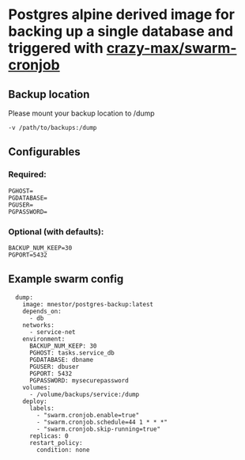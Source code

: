 # Postgres alpine derived image for backing up a single database and triggered with [crazy-max/swarm-cronjob](https://github.com/crazy-max/swarm-cronjob)

## Backup location

Please mount your backup location to /dump

`-v /path/to/backups:/dump`

## Configurables

### Required:

```
PGHOST=
PGDATABASE=
PGUSER=
PGPASSWORD=
```

### Optional (with defaults):

```
BACKUP_NUM_KEEP=30
PGPORT=5432
```

## Example swarm config

```
  dump:
    image: mnestor/postgres-backup:latest
    depends_on:
      - db
    networks:
      - service-net
    environment:
      BACKUP_NUM_KEEP: 30
      PGHOST: tasks.service_db
      PGDATABASE: dbname
      PGUSER: dbuser
      PGPORT: 5432
      PGPASSWORD: mysecurepassword
    volumes:
      - /volume/backups/service:/dump
    deploy:
      labels:
        - "swarm.cronjob.enable=true"
        - "swarm.cronjob.schedule=44 1 * * *"
        - "swarm.cronjob.skip-running=true"
      replicas: 0
      restart_policy:
        condition: none
```
